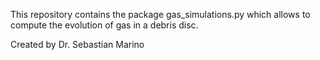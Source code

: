This repository contains the package gas_simulations.py which allows to compute the evolution of gas in a debris disc.

Created by Dr. Sebastian Marino